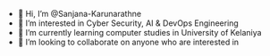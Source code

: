 - 👋 Hi, I’m @Sanjana-Karunarathne
- 👀 I’m interested in Cyber Security, AI & DevOps Engineering
- 🌱 I’m currently learning computer studies in University of Kelaniya
- 💞️ I’m looking to collaborate on anyone who are interested in 

<!---
Sanjana-Karunarathne/Sanjana-Karunarathne is a ✨ special ✨ repository because its `README.md` (this file) appears on your GitHub profile.
You can click the Preview link to take a look at your changes.
--->
